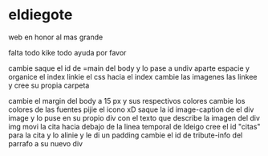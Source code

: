# eldiegote
web en honor al mas grande

falta todo kike todo ayuda por favor

cambie  saque el id de =main del body y lo pase a undiv aparte
espacie y organice el index
linkie el css hacia el index
cambie las imagenes las linkee y cree su propia carpeta 

cambie el margin del body a 15 px y sus respectivos colores
cambie los colores de las fuentes
pijie el icono xD
saque la id image-caption de el div image y lo puse en su propio div con el texto que describe la imagen del div img
movi la cita hacia debajo de la linea temporal de ldeigo
cree el id "citas" para la cita y lo alinie y le di un padding
cambie el id de tribute-info del parrafo a su nuevo div